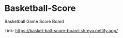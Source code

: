 # Basketball-Score
Basketball Game Score Board

Link: https://basket-ball-score-board-shreya.netlify.app/
